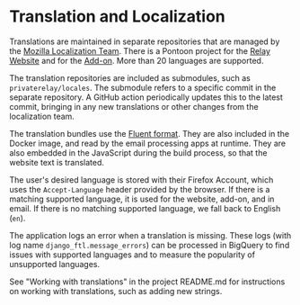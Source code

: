 # Translation and Localization
Translations are maintained in separate repositories that are managed by the
[Mozilla Localization Team](https://github.com/mozilla-l10n). There is a
Pontoon project for the
[Relay Website](https://pontoon.mozilla.org/projects/firefox-relay-website/)
and for the
[Add-on](https://pontoon.mozilla.org/projects/firefox-relay-add-on/). More
than 20 languages are supported.

The translation repositories are included as submodules, such as
`privaterelay/locales`. The submodule refers to a specific commit in the
separate repository. A GitHub action periodically updates this to the latest
commit, bringing in any new translations or other changes from the localization
team.

The translation bundles use the [Fluent format](https://projectfluent.org/).
They are also included in the Docker image, and read by the email processing
apps at runtime. They are also embedded in the JavaScript during the build
process, so that the website text is translated.

The user's desired language is stored with their Firefox Account, which uses
the `Accept-Language` header provided by the browser. If there is a matching
supported language, it is used for the website, add-on, and in email. If there
is no matching supported language, we fall back to English (`en`).

The application logs an error when a translation is missing. These logs (with
log name `django_ftl.message_errors`) can be processed in BigQuery to find
issues with supported languages and to measure the popularity of unsupported
languages.

See "Working with translations" in the project README.md for instructions on
working with translations, such as adding new strings.
